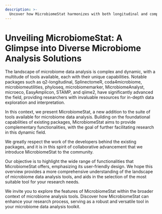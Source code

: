 ```yaml
---
description: >-
  Uncover how MicrobiomeStat harmonizes with both longitudinal and comprehensive packages in the field. Delve into the attributes, analyses, and other key features that contribute to the broader landscape!
---
```


# Unveiling MicrobiomeStat: A Glimpse into Diverse Microbiome Analysis Solutions

The landscape of microbiome data analysis is complex and dynamic, with a multitude of tools available, each with their unique capabilities. Notable packages such as q2-longitudinal, SplinectomeR, coda4microbiome, microbiomeutilities, phyloseq, microbiomemarker, MicrobiomeAnalyst, microeco, EasyAmplicon, STAMP, and qiime2, have significantly advanced the field, providing researchers with invaluable resources for in-depth data exploration and interpretation.

In this context, we present MicrobiomeStat, a new addition to the suite of tools available for microbiome data analysis. Building on the foundational capabilities of existing packages, MicrobiomeStat aims to provide complementary functionalities, with the goal of further facilitating research in this dynamic field.

We greatly respect the work of the developers behind the existing packages, and it is in this spirit of collaborative advancement that we introduce MicrobiomeStat to the community.

Our objective is to highlight the wide range of functionalities that MicrobiomeStat offers, emphasizing its user-friendly design. We hope this overview provides a more comprehensive understanding of the landscape of microbiome data analysis tools, and aids in the selection of the most suitable tool for your research needs.

We invite you to explore the features of MicrobiomeStat within the broader context of microbiome analysis tools. Discover how MicrobiomeStat can enhance your research process, serving as a robust and versatile tool in your microbiome data analysis toolkit.
&#x20;
